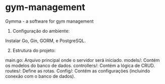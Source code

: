 # gym-management
Gymma - a software for gym management

1. Configuração do ambiente:
   
Instalar Go, Gin, GORM, e PostgreSQL.

2. Estrutura do projeto:

main.go: Arquivo principal onde o servidor será iniciado.
models/: Contém os modelos do banco de dados.
controllers/: Contém a lógica de CRUD.
routes/: Define as rotas.
Config/: Contém as configurações (incluindo conexão com o banco de dados).
